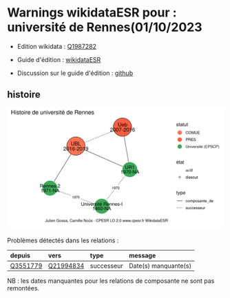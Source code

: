 Warnings wikidataESR pour : université de Rennes(01/10/2023
================

- Edition wikidata : [Q1987282](https://www.wikidata.org/wiki/Q1987282)
- Guide d'édition : [wikidataESR](https://github.com/cpesr/wikidataESR/)

- Discussion sur le guide d'édition : [github](https://github.com/cpesr/wikidataESR/issues)



## histoire 

![Graphique non généré](Q1987282-histoire.png) 

Problèmes détectés dans les relations :

|depuis                                             |vers                                                 |type       |message              |
|:--------------------------------------------------|:----------------------------------------------------|:----------|:--------------------|
|[Q3551779](https://www.wikidata.org/wiki/Q3551779) |[Q21994834](https://www.wikidata.org/wiki/Q21994834) |successeur |Date(s) manquante(s) |

NB : les dates manquantes pour les relations de composante ne sont pas remontées. 

